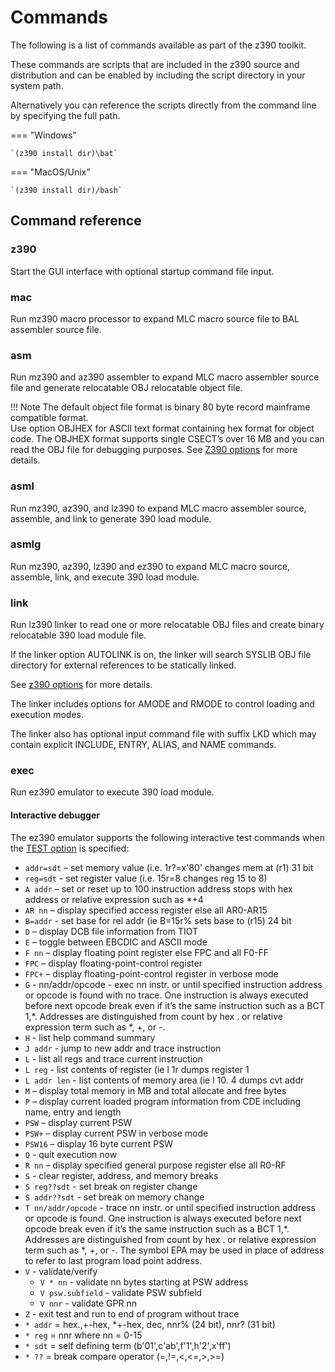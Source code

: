 # Commands

The following is a list of commands available as part of the z390 toolkit.

These commands are scripts that are included in the z390 source and distribution
and can be enabled by including the script directory in your system path.

Alternatively you can reference the scripts directly from the command line by
specifying the full path.

=== "Windows"

    `(z390 install dir)\bat`

=== "MacOS/Unix"
        
    `(z390 install dir)/bash`


## Command reference

### z390

Start the GUI interface with optional startup command file input.

### mac

Run mz390 macro processor to expand MLC macro source file to BAL assembler source file. 

### asm

Run mz390 and az390 assembler to expand MLC macro assembler source file and 
generate relocatable OBJ relocatable object file.  

!!! Note 
    The default object file format is binary 80 byte record mainframe compatible 
    format.  
    Use option OBJHEX for ASCII text format containing hex format for object 
    code.  The OBJHEX format supports single CSECT’s over 16 MB and you can read 
    the OBJ file for debugging purposes. 
    See [Z390 options](z390_options.md) for more details.
    
### asml 

Run mz390, az390, and lz390 to expand MLC macro assembler source, assemble, and 
link to generate 390 load module.

###	asmlg

Run mz390, az390, lz390 and ez390 to expand MLC macro source, assemble, link, 
and execute 390 load module.

### link

Run lz390 linker to read one or more relocatable OBJ files and create binary 
relocatable 390 load module file.  

If the linker option AUTOLINK is on, the linker will search SYSLIB OBJ file 
directory for external references to be statically linked. 

See [z390 options](z390_options.md) for more details. 

The linker includes options for AMODE and RMODE to control loading and execution 
modes.  

The linker also has optional input command file with suffix LKD which may 
contain explicit INCLUDE, ENTRY, ALIAS, and NAME commands.  

### exec

Run ez390 emulator to execute 390 load module. 

#### Interactive debugger

The ez390 emulator supports the following interactive test commands when the 
[TEST option](z390_options.md) is specified:

* `addr=sdt` – set memory value  (i.e. 1r?=x'80' changes mem at (r1) 31 bit
* `reg=sdt` - set register value (i.e. 15r=8 changes reg 15 to 8)
* `A addr` – set or reset up to 100 instruction address stops with hex address or relative expression such as *+4
* `AR nn` – display specified access register else all AR0-AR15
* `B=addr` - set base for rel addr (ie B=15r% sets base to (r15) 24 bit
* `D` – display DCB file information from TIOT
* `E` – toggle between EBCDIC and ASCII mode
* `F nn` – display floating point register else FPC and all F0-FF
* `FPC` – display floating-point-control register
* `FPC+` – display floating-point-control register in verbose mode
* `G` - nn/addr/opcode - exec nn instr. or until specified instruction address or opcode is found with no trace.  One instruction is always executed before next opcode break even if it’s the same instruction such as a BCT 1,*.  Addresses are distinguished from count by hex . or relative expression term such as *, +, or -.
* `H`  -  list help command summary
* `J addr` -  jump to new addr and trace instruction
* `L`  - list all regs and trace current instruction
* `L reg` - list contents of register (ie l 1r dumps register 1
* `L addr len` - list contents of memory area (ie l 10. 4 dumps cvt addr
* `M` – display total memory in MB and total allocate and free bytes 
* `P` – display current loaded program information from CDE including name, entry and length
* `PSW` – display current PSW
* `PSW+` – display current PSW in verbose mode
* `PSW16` – display 16 byte current PSW
* `Q` - quit execution now
* `R nn` – display specified general purpose register else all R0-RF
* `S`  - clear register, address, and memory breaks
* `S reg??sdt`  - set break on register change
* `S addr??sdt` - set break on memory change
* `T nn/addr/opcode` - trace nn instr. or until specified instruction address or opcode is found.  One instruction is always executed before next opcode break even if it’s the same instruction such as a BCT 1,*.  Addresses are distinguished from count by hex . or relative expression term such as *, +, or -.  The symbol EPA may be used in place of address to refer to last program load point address.
* `V` - validate/verify
    * `V * nn` - validate nn bytes starting at PSW address
    * `V psw.subfield` - validate PSW subfield
    * `V nnr` - validate GPR nn
* `Z`  - exit test and run to end of program without trace
* `* addr` = hex.,+-hex, *+-hex, dec, nnr% (24 bit), nnr? (31 bit)
* `* reg` = nnr where nn = 0-15
* `* sdt` = self defining term (b'01',c'ab',f'1',h'2',x'ff')
* `* ??` = break compare operator (=,!=,<,<=,>,>=)


